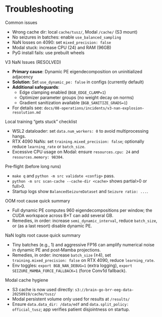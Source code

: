 # Troubleshooting

Common issues

- Wrong cache dir: local `cache/tusz/`, Modal `/cache/` (S3 mount)
- No seizures in batches: enable `use_balanced_sampling`
- NaN losses on 4090: set `mixed_precision: false`
- Modal stuck: increase CPU (24) and RAM (96GB)
- PyG install fails: use prebuilt wheels

V3 NaN Issues (RESOLVED)

- **Primary cause**: Dynamic PE eigendecomposition on uninitialized adjacency
- **Solution**: Set `use_dynamic_pe: false` in configs (currently default)
- **Additional safeguards**:
  - Edge clamping enabled (`BGB_EDGE_CLAMP=1`)
  - Optimizer parameter groups (no weight decay on norms)
  - Gradient sanitization available (`BGB_SANITIZE_GRADS=1`)
- For details see: `docs/08-operations/incidents/v3-nan-explosion-resolution.md`

Local training “gets stuck” checklist

- WSL2 dataloader: set `data.num_workers: 0` to avoid multiprocessing hangs.
- RTX 4090 NaNs: set `training.mixed_precision: false`; optionally reduce `learning_rate` or `batch_size`.
- Excessive CPU usage on Modal: ensure `resources.cpu: 24` and `resources.memory: 98304`.

Pre‑flight (before long runs)

- `make q` and `python -m src validate <config>` pass.
- `python -m src scan-cache --cache-dir <cache>` shows partial>0 or full>0.
- Startup logs show `BalancedSeizureDataset` and `Seizure ratio: ...`.

OOM root cause quick summary

- Full dynamic PE computes 960 eigendecompositions per window; the CUDA workspace across B×T can add several GB.
- Remedies, in order: increase `semi_dynamic_interval`, reduce `batch_size`, or (as a last resort) disable dynamic PE.

NaN logits root cause quick summary

- Tiny batches (e.g., 1) and aggressive FP16 can amplify numerical noise in dynamic PE and post‑Mamba projections.
- Remedies, in order: increase `batch_size` (≥4), set `training.mixed_precision: false` on RTX 4090, reduce `learning_rate`.
- Env toggles: `export BGB_NAN_DEBUG=1` (extra logging), `export SEIZURE_MAMBA_FORCE_FALLBACK=1` (force Conv1d fallback).

Modal cache hygiene

- S3 cache is now used directly: `s3://brain-go-brr-eeg-data-20250919/cache/tusz/`
- Modal persistent volume only used for results at `/results/`
- Ensure `data.data_dir: /data/edf` and `data.split_policy: official_tusz`; app verifies patient disjointness on startup.
